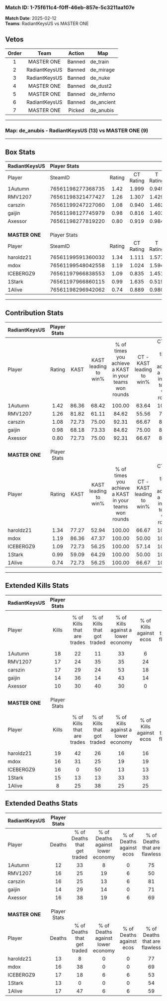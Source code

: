### Match ID: 1-75f611c4-f0ff-46eb-857e-5c3211aa107e  
**Match Date**: 2025-02-12  
**Teams**: RadiantKeysUS vs MASTER ONE  

## Vetos  

| Order | Team | Action | Map |
| :---: | :--: | :----: | --- |
| 1 | MASTER ONE | Banned | de_train |
| 2 | RadiantKeysUS | Banned | de_mirage |
| 3 | RadiantKeysUS | Banned | de_nuke |
| 4 | MASTER ONE | Banned | de_dust2 |
| 5 | MASTER ONE | Banned | de_inferno |
| 6 | RadiantKeysUS | Banned | de_ancient |
| 7 | MASTER ONE | Picked | de_anubis |

---  

### **Map**: de_anubis - RadiantKeysUS (13) vs MASTER ONE (9)  
---  

## Box Stats  

| **RadiantKeysUS** | Player Stats      |        |           |          |       |      |       |         |        |      |     |
| :- | :- | :-: | :-: | :-: | :-: | :-: | :-: | :-: | :-: | :-: | :-: |
| Player            | SteamID           | Rating | CT Rating | T Rating | KAST  | ADR  | Kills | Assists | Deaths | K/D  | HS% |
| 1Autumn           | 76561198277368735 |  1.42  |   1.999   |  0.949   | 86.36 | 87.5 |  18   |    8    |   12   | 1.50 | 50  |
| RMV1207           | 76561198321477427 |  1.26  |   1.307   |  1.429   | 81.82 | 93.8 |  17   |    5    |   16   | 1.06 | 47  |
| carszin           | 76561199247227060 |  1.08  |   0.940   |  1.462   | 72.73 | 62.1 |  17   |    2    |   16   | 1.06 | 52  |
| gaijin            | 76561198127745979 |  0.98  |   0.816   |  1.403   | 68.18 | 65.1 |  14   |    1    |   14   | 1.00 | 42  |
| Axessor           | 76561198277819220 |  0.80  |   0.919   |  0.984   | 72.73 | 57.1 |  10   |    4    |   16   | 0.63 | 40  |
|                   |                   |        |           |          |       |      |       |         |        |      |     |
|                   |                   |        |           |          |       |      |       |         |        |      |     |
|                   |                   |        |           |          |       |      |       |         |        |      |     |
| **MASTER ONE**    | Player Stats      |        |           |          |       |      |       |         |        |      |     |
| Player            | SteamID           | Rating | CT Rating | T Rating | KAST  | ADR  | Kills | Assists | Deaths | K/D  | HS% |
| haroldz21         | 76561199591360032 |  1.34  |   1.111   |  1.577   | 77.27 | 83.0 |  19   |    4    |   13   | 1.46 | 36  |
| mdox              | 76561199548042558 |  1.19  |   1.024   |  1.594   | 86.36 | 71.8 |  16   |    5    |   16   | 1.00 | 43  |
| ICEBERGZ9         | 76561197966838553 |  1.09  |   0.835   |  1.451   | 72.73 | 77.2 |  16   |    7    |   17   | 0.94 | 81  |
| 1Stark            | 76561197966860115 |  0.99  |   1.635   |  0.519   | 59.09 | 66.1 |  15   |    2    |   13   | 1.15 | 66  |
| 1Alive            | 76561198296942062 |  0.74  |   0.889   |  0.980   | 72.73 | 62.2 |   8   |   11    |   17   | 0.47 | 37  |
---  

## Contribution Stats  

| **RadiantKeysUS** | Player Stats |       |                      |                                                        |                           |                                                             |                          |                                                            |
| :- | :-: | :-: | :-: | :-: | :-: | :-: | :-: | :-: |
| Player            |    Rating    | KAST  | KAST leading to win% | % of times you achieve a KAST in your teams won rounds | CT - KAST leading to win% | CT - % of times you achieve a KAST in your teams won rounds | T - KAST leading to win% | T - % of times you achieve a KAST in your teams won rounds |
| 1Autumn           |     1.42     | 86.36 |        68.42         |                         100.00                         |           63.64           |                           100.00                            |          75.00           |                           100.00                           |
| RMV1207           |     1.26     | 81.82 |        61.11         |                         84.62                          |           55.56           |                            71.43                            |          66.67           |                           100.00                           |
| carszin           |     1.08     | 72.73 |        75.00         |                         92.31                          |           66.67           |                            85.71                            |          85.71           |                           100.00                           |
| gaijin            |     0.98     | 68.18 |        73.33         |                         84.62                          |           75.00           |                            85.71                            |          71.43           |                           83.33                            |
| Axessor           |     0.80     | 72.73 |        75.00         |                         92.31                          |           66.67           |                            85.71                            |          85.71           |                           100.00                           |
|                   |              |       |                      |                                                        |                           |                                                             |                          |                                                            |
|                   |              |       |                      |                                                        |                           |                                                             |                          |                                                            |
|                   |              |       |                      |                                                        |                           |                                                             |                          |                                                            |
| **MASTER ONE**    | Player Stats |       |                      |                                                        |                           |                                                             |                          |                                                            |
| Player            |    Rating    | KAST  | KAST leading to win% | % of times you achieve a KAST in your teams won rounds | CT - KAST leading to win% | CT - % of times you achieve a KAST in your teams won rounds | T - KAST leading to win% | T - % of times you achieve a KAST in your teams won rounds |
| haroldz21         |     1.34     | 77.27 |        52.94         |                         100.00                         |           66.67           |                           100.00                            |          45.45           |                           100.00                           |
| mdox              |     1.19     | 86.36 |        47.37         |                         100.00                         |           50.00           |                           100.00                            |          45.45           |                           100.00                           |
| ICEBERGZ9         |     1.09     | 72.73 |        56.25         |                         100.00                         |           57.14           |                           100.00                            |          55.56           |                           100.00                           |
| 1Stark            |     0.99     | 59.09 |        64.29         |                         100.00                         |           50.00           |                           100.00                            |          83.33           |                           100.00                           |
| 1Alive            |     0.74     | 72.73 |        56.25         |                         100.00                         |           66.67           |                           100.00                            |          50.00           |                           100.00                           |
---  

## Extended Kills Stats  

| **RadiantKeysUS** | Player Stats |                            |                            |                                    |                         |                              |                                 |                                       |                    |           |
| :- | :-: | :-: | :-: | :-: | :-: | :-: | :-: | :-: | :-: | :-: |
| Player            |    Kills     | % of Kills that are trades | % of Kills that got traded | % of Kills against a lower economy | % of Kills against ecos | % of Kills that are flawless | % of Kills that are close duels | % of Kills that are assisted by flash | Pistol Round Kills | AWP Kills |
| 1Autumn           |      18      |             22             |             11             |                 33                 |            6            |              56              |                0                |                   0                   |         4          |     5     |
| RMV1207           |      17      |             24             |             35             |                 35                 |           24            |              71              |               12                |                  18                   |         1          |     0     |
| carszin           |      17      |             29             |             24             |                 53                 |           18            |              59              |                0                |                   6                   |         0          |     0     |
| gaijin            |      14      |             36             |             14             |                 43                 |           14            |              71              |                7                |                   0                   |         1          |     0     |
| Axessor           |      10      |             30             |             40             |                 30                 |            0            |              50              |               10                |                  10                   |         0          |     0     |
|                   |              |                            |                            |                                    |                         |                              |                                 |                                       |                    |           |
|                   |              |                            |                            |                                    |                         |                              |                                 |                                       |                    |           |
|                   |              |                            |                            |                                    |                         |                              |                                 |                                       |                    |           |
| **MASTER ONE**    | Player Stats |                            |                            |                                    |                         |                              |                                 |                                       |                    |           |
| Player            |    Kills     | % of Kills that are trades | % of Kills that got traded | % of Kills against a lower economy | % of Kills against ecos | % of Kills that are flawless | % of Kills that are close duels | % of Kills that are assisted by flash | Pistol Round Kills | AWP Kills |
| haroldz21         |      19      |             42             |             26             |                 16                 |           16            |              79              |                0                |                   0                   |         2          |     9     |
| mdox              |      16      |             31             |             25             |                 19                 |           19            |              69              |                6                |                   0                   |         1          |     0     |
| ICEBERGZ9         |      16      |             0              |             50             |                 13                 |           13            |              69              |                6                |                   6                   |         3          |     0     |
| 1Stark            |      15      |             13             |             13             |                 33                 |           33            |              60              |                0                |                   0                   |         1          |     0     |
| 1Alive            |      8       |             25             |             38             |                 25                 |           25            |              63              |                0                |                  13                   |         2          |     0     |
## Extended Deaths Stats  

| **RadiantKeysUS** | Player Stats |                             |                                   |                          |                               |                            |                           |               |
| :- | :-: | :-: | :-: | :-: | :-: | :-: | :-: | :-: |
| Player            |    Deaths    | % of Deaths that get traded | % of Deaths against lower economy | % of Deaths against ecos | % of Deaths that are flawless | % of Deaths that are close | % of Deaths while blinded | Deaths to AWP |
| 1Autumn           |      12      |             33              |                 8                 |            0             |              75               |             0              |             0             |       2       |
| RMV1207           |      16      |             25              |                19                 |            6             |              50               |             6              |             6             |       2       |
| carszin           |      16      |             25              |                13                 |            6             |              81               |             0              |             0             |       3       |
| gaijin            |      14      |             29              |                14                 |            0             |              71               |             0              |             7             |       0       |
| Axessor           |      16      |             38              |                19                 |            6             |              69               |             6              |             0             |       2       |
|                   |              |                             |                                   |                          |                               |                            |                           |               |
|                   |              |                             |                                   |                          |                               |                            |                           |               |
|                   |              |                             |                                   |                          |                               |                            |                           |               |
| **MASTER ONE**    | Player Stats |                             |                                   |                          |                               |                            |                           |               |
| Player            |    Deaths    | % of Deaths that get traded | % of Deaths against lower economy | % of Deaths against ecos | % of Deaths that are flawless | % of Deaths that are close | % of Deaths while blinded | Deaths to AWP |
| haroldz21         |      13      |              8              |                 0                 |            0             |              77               |             0              |             8             |       1       |
| mdox              |      16      |             38              |                 0                 |            0             |              69               |             6              |             0             |       2       |
| ICEBERGZ9         |      17      |             18              |                 6                 |            6             |              53               |             0              |             6             |       0       |
| 1Stark            |      13      |              0              |                 0                 |            0             |              54               |             8              |             0             |       1       |
| 1Alive            |      17      |             47              |                 6                 |            6             |              59               |             12             |            18             |       1       |
